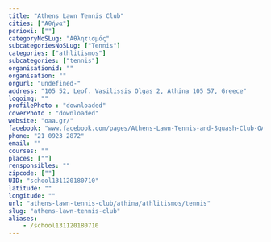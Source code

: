 ```yaml
---
title: "Athens Lawn Tennis Club"
cities: ["Αθήνα"]
perioxi: [""]
categoryNoSLug: "Αθλητισμός"
subcategoriesNoSLug: ["Tennis"]
categories: ["athlitismos"]
subcategories: ["tennis"]
organisationid: ""
organisation: ""
orgurl: "undefined-"
address: "105 52, Leof. Vasilissis Olgas 2, Athina 105 57, Greece"
logoimg: ""
profilePhoto : "downloaded"
coverPhoto : "downloaded"
website: "oaa.gr/"
facebook: "www.facebook.com/pages/Athens-Lawn-Tennis-and-Squash-Club-OAA/201212246569454"
phone: "21 0923 2872"
email: ""
courses: ""
places: [""]
rensponsibles: ""
zipcode: [""]
UID: "school131120180710"
latitude: ""
longitude: ""
url: "athens-lawn-tennis-club/athina/athlitismos/tennis"
slug: "athens-lawn-tennis-club"
aliases:
    - /school131120180710
---
```





